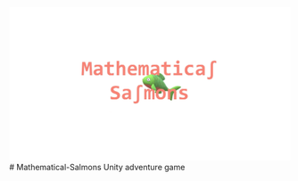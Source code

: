 <div align="center"><img src="screens/logo.png" alt="logo" /></div>
# Mathematical-Salmons
Unity adventure game 

